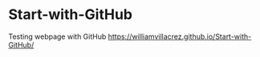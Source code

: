 # Start-with-GitHub
Testing webpage with GitHub
https://williamvillacrez.github.io/Start-with-GitHub/
